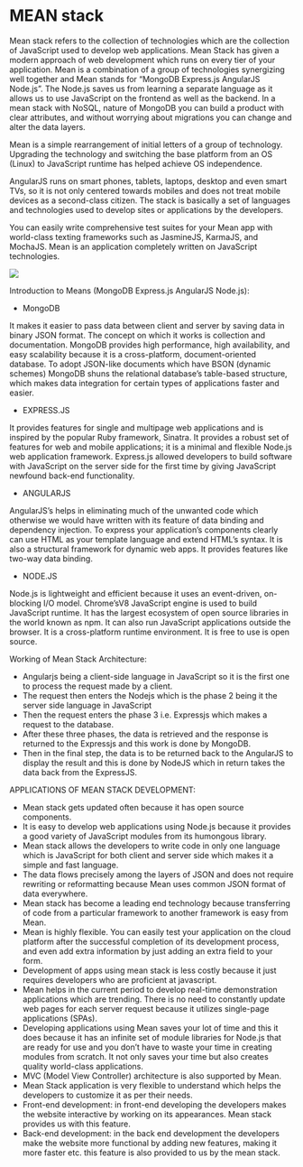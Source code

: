 # MEAN stack
Mean stack refers to the collection of technologies which are the collection of JavaScript used to develop web applications. 
Mean Stack has given a modern approach of web development which runs on every tier of your application. Mean is a combination 
of a group of technologies synergizing well together and Mean stands for “MongoDB Express.js AngularJS Node.js”. 
The Node.js saves us from learning a separate language as it allows us to use JavaScript on the frontend as well as the backend. 
In a mean stack with NoSQL, nature of MongoDB you can build a product with clear attributes, and without worrying about migrations
you can change and alter the data layers.

Mean is a simple rearrangement of initial letters of a group of technology. Upgrading the technology and switching the base 
platform from an OS (Linux) to JavaScript runtime has helped achieve OS independence.

AngularJS runs on smart phones, tablets, laptops, desktop and even smart TVs, so it is not only centered towards mobiles and does
not treat mobile devices as a second-class citizen. The stack is basically a set of languages and technologies used to develop 
sites or applications by the developers.

You can easily write comprehensive test suites for your Mean app with world-class texting frameworks such as JasmineJS, KarmaJS,
and MochaJS. Mean is an application completely written on JavaScript technologies.

![](https://github.com/Petabytz/AWS-Projects/blob/master/Install%20mean%20stack%20on%20ec2/mean%20stack.jpeg)

Introduction to Means (MongoDB Express.js AngularJS Node.js):

* MongoDB

It makes it easier to pass data between client and server by saving data in binary JSON format. The concept on which it works is collection and documentation. MongoDB provides high performance, high availability, and easy scalability because it is a cross-platform, document-oriented database. To adopt JSON-like documents which have BSON (dynamic schemes) MongoDB shuns the relational database’s table-based structure, which makes data integration for certain types of applications faster and easier.

* EXPRESS.JS

It provides features for single and multipage web applications and is inspired by the popular Ruby framework, Sinatra. It provides a robust set of features for web and mobile applications; it is a minimal and flexible Node.js web application framework. Express.js allowed developers to build software with JavaScript on the server side for the first time by giving JavaScript newfound back-end functionality.

* ANGULARJS

AngularJS’s helps in eliminating much of the unwanted code which otherwise we would have written with its feature of data binding and dependency injection. To express your application’s components clearly can use HTML as your template language and extend HTML’s syntax. It is also a structural framework for dynamic web apps. It provides features like two-way data binding.

* NODE.JS

Node.js is lightweight and efficient because it uses an event-driven, on-blocking I/O model.  Chrome’sV8 JavaScript engine is used to build JavaScript runtime. It has the largest ecosystem of open source libraries in the world known as npm. It can also run JavaScript applications outside the browser. It is a cross-platform runtime environment. It is free to use is open source.


Working of Mean Stack Architecture:

   * Angularjs being a client-side language in JavaScript so it is the first one to process the request made by a client.
   * The request then enters the Nodejs which is the phase 2 being it the server side language in JavaScript
   * Then the request enters the phase 3 i.e. Expressjs which makes a request to the database.
   * After these three phases, the data is retrieved and the response is returned to the Expressjs and this work is done by MongoDB.
   * Then in the final step, the data is to be returned back to the AngularJS to display the result and this is done by NodeJS which in return takes the data back from the ExpressJS.
    
    

APPLICATIONS OF MEAN STACK DEVELOPMENT:

   * Mean stack gets updated often because it has open source components.
   * It is easy to develop web applications using Node.js because it provides a good variety of JavaScript modules from its humongous library.
   * Mean stack allows the developers to write code in only one language which is JavaScript for both client and server side which makes it a simple and fast language.
   * The data flows precisely among the layers of JSON and does not require rewriting or reformatting because Mean uses common JSON format of data everywhere.
   * Mean stack has become a leading end technology because transferring of code from a particular framework to another framework is easy from Mean.
   * Mean is highly flexible. You can easily test your application on the cloud platform after the successful completion of its development process, and even add extra information by just adding an extra field to your form.
   * Development of apps using mean stack is less costly because it just requires developers who are proficient at javascript.
   * Mean helps in the current period to develop real-time demonstration applications which are trending. There is no need to constantly update web pages for each server request because it utilizes single-page applications (SPAs).
   * Developing applications using Mean saves your lot of time and this it does because it has an infinite set of module libraries for Node.js that are ready for use and you don’t have to waste your time in creating modules from scratch. It not only saves your time but also creates quality world-class applications.
   * MVC (Model View Controller) architecture is also supported by Mean.
   * Mean Stack application is very flexible to understand which helps the developers to customize it as per their needs.
   * Front-end development: in front-end developing the developers makes the website interactive by working on its appearances. Mean stack provides us with this feature.
   * Back-end development: in the back end development the developers make the website more functional by adding new features, making it more faster etc. this feature is also provided to us by the mean stack.




